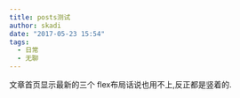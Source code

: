 ```yaml
---
title: posts测试
author: skadi
date: "2017-05-23 15:54"
tags:
  - 日常
  - 无聊
---
```



文章首页显示最新的三个
flex布局话说也用不上,反正都是竖着的.